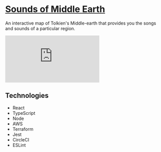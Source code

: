 # [Sounds of Middle Earth](https://sounds-of-middle-earth.com/)

An interactive map of Tolkien's Middle-earth that provides you the songs and sounds of a particular region. 

![Sounds of Middle Earth](https://www.cartographersguild.com/attachment.php?attachmentid=105997&d=1522516837)


## Technologies
- React
- TypeScript
- Node
- AWS
- Terraform
- Jest
- CircleCI
- ESLint


